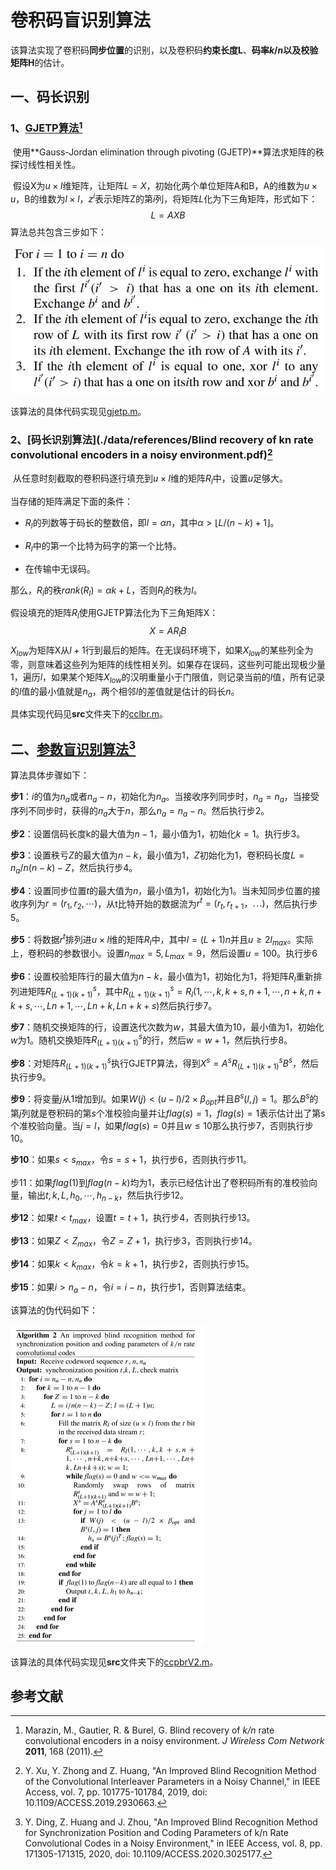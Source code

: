 # 卷积码盲识别算法

该算法实现了卷积码**同步位置**的识别，以及卷积码**约束长度L**、**码率$k/n$**以及**校验矩阵H**的估计。



## 一、码长识别

### 1、[GJETP算法](./data/references/An_Improved_Blind_Recognition_Method_of_the_Convolutional_Interleaver_Parameters_in_a_Noisy_Channel.pdf)[^1]

​	使用**Gauss-Jordan elimination through pivoting (GJETP)**算法求矩阵的秩探讨线性相关性。

​	假设X为$u\times l$维矩阵，让矩阵$L=X$，初始化两个单位矩阵A和B，A的维数为$u\times u$，B的维数为$l\times l$，$z^i$表示矩阵Z的第$i$列，将矩阵$L$化为下三角矩阵，形式如下：
$$
L=AXB
$$
算法总共包含三步如下：

<img src="./data/pictures/GJETP算法.png" alt="GJETP算法" style="zoom:80%;" />

该算法的具体代码实现见[gjetp.m](./src/gjetp.m)。



### 2、[码长识别算法](./data/references/Blind recovery of kn rate convolutional encoders in a noisy environment.pdf)[^2]

​	从任意时刻截取的卷积码逐行填充到$u\times l$维的矩阵$R_l$中，设置$u$足够大。

当存储的矩阵满足下面的条件：

- $R_l$的列数等于码长的整数倍，即$l=\alpha n$，其中$\alpha>\lfloor L/(n-k)+1\rfloor$。
- $R_l$中的第一个比特为码字的第一个比特。

- 在传输中无误码。

那么，$R_l$的秩$rank(R_l)=\alpha k+L$，否则$R_l$的秩为$l$。

假设填充的矩阵$R_l$使用GJETP算法化为下三角矩阵X：
$$
X=AR_lB
$$
$X_{low}$为矩阵X从$l+1$行到最后的矩阵。在无误码环境下，如果$X_{low}$的某些列全为零，则意味着这些列为矩阵的线性相关列。如果存在误码，这些列可能出现极少量1，遍历$l$，如果某个矩阵$X_{low}$的汉明重量小于门限值，则记录当前的$l$值，所有记录的$l$值的最小值就是$n_a$，两个相邻$l$的差值就是估计的码长$n$。

具体实现代码见**src**文件夹下的[cclbr.m](./src/cclbr.m)。



## 二、[参数盲识别算法](./data/references/An_Improved_Blind_Recognition_Method_for_Synchronization_Position_and_Coding_Parameters_of_k_n_Rate_Convolutional_Codes_in_a_Noisy_Environment.pdf)[^3]

算法具体步骤如下：

**步1**：$i$的值为$n_a$或者$n_a-n$，初始化为$n_a$。当接收序列同步时，$n_a=n_a$，当接受序列不同步时，获得的$n_a$大于$n$，那么$n_a=n_a-n$。然后执行步2。

**步2**：设置信码长度k的最大值为$n-1$，最小值为1，初始化$k=1$。执行步3。

**步3**：设置秩亏$Z$的最大值为$n-k$，最小值为1，$Z$初始化为1，卷积码长度$L=n_a/n(n-k)-Z$，然后执行步4。

**步4**：设置同步位置$t$的最大值为$n$，最小值为1，初始化为1。当未知同步位置的接收序列为$r=(r_1,r_2,\cdots)$，从t比特开始的数据流为$r^t=(r_t,r_{t+1}，\cdots)$，然后执行步5。

**步5**：将数据$r^t$排列进$u\times l$维的矩阵$R_l$中，其中$l=(L+1)n$并且$u\ge2l_{max}$。实际上，卷积码的参数很小。设置$n_{max}=5,L_{max}=9$，然后设置$u=100$。执行步6

**步6**：设置校验矩阵行的最大值为$n-k$，最小值为1，初始化为1，将矩阵$R_l$重新排列进矩阵$R_{(L+1)(k+1)}^s$，其中$R_{(L+1)(k+1)}^s=R_l(1,\cdots,k,k+s,n+1,\cdots,n+k,n+k+s,\cdots,Ln+1,\cdots,Ln+k,Ln+k+s)$然后执行步7。

**步7**：随机交换矩阵的行，设置迭代次数为$w$，其最大值为10，最小值为1，初始化$w$为1。随机交换矩阵$R_{(L+1)(k+1)}^s$的行，然后$w=w+1$，然后执行步8。

**步8**：对矩阵$R_{(L+1)(k+1)}^s$执行GJETP算法，得到$X^s=A^sR^s_{(L+1)(k+1)}B^s$，然后执行步9。

**步9**：将变量$j$从1增加到$l$。如果$W(j)<(u-l)/2\times\beta_{opt}$并且$B^s(l,j)=1$。那么$B^s$的第$j$列就是卷积码的第$s$个准校验向量并让$flag(s)=1$，$flag(s)=1$表示估计出了第s个准校验向量。当$j=l$，如果$flag(s)=0$并且$w\le10$那么执行步7，否则执行步10。

**步10**：如果$s<s_{max}$，令$s=s+1$，执行步6，否则执行步11。

步11：如果$flag(1)$到$flag(n-k)$均为1，表示已经估计出了卷积码所有的准校验向量，输出$t,k,L,h_0,\cdots,h_{n-k}$，然后执行步12。

**步12**：如果$t<t_{max}$，设置$t=t+1$，执行步4，否则执行步13。

**步13**：如果$Z<Z_{max}$，令$Z=Z+1$，执行步3，否则执行步14。

**步14**：如果$k<k_{max}$，令$k=k+1$，执行步2，否则执行步15。

**步15**：如果$i>n_a-n$，令$i=i-n$，执行步1，否则算法结束。



该算法的伪代码如下：

<img src="./data/pictures/卷积码参数盲估计算法.png" alt="image-20250414102118712" style="zoom: 50%;" />

该算法的具体代码实现见**src**文件夹下的[ccpbrV2.m](./src/ccpbrV2.m)。



## 参考文献

[^1]: Marazin, M., Gautier, R. & Burel, G. Blind recovery of *k/n* rate convolutional encoders in a noisy environment. *J Wireless Com Network* **2011**, 168 (2011).
[^2 ]:Y. Xu, Y. Zhong and Z. Huang, "An Improved Blind Recognition Method of the Convolutional Interleaver Parameters in a Noisy Channel," in IEEE Access, vol. 7, pp. 101775-101784, 2019, doi: 10.1109/ACCESS.2019.2930663. 
[^3]: Y. Ding, Z. Huang and J. Zhou, "An Improved Blind Recognition Method for Synchronization Position and Coding Parameters of k/n Rate Convolutional Codes in a Noisy Environment," in IEEE Access, vol. 8, pp. 171305-171315, 2020, doi: 10.1109/ACCESS.2020.3025177.
